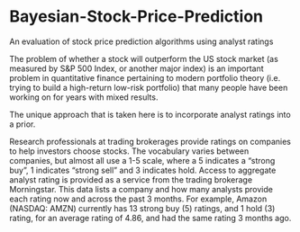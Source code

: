 # Bayesian-Stock-Price-Prediction
An evaluation of stock price prediction algorithms using analyst ratings

The problem of whether a stock will outperform the US stock market (as measured by S&P 500 Index, or another major index) is an important problem in quantitative finance pertaining to modern portfolio theory (i.e. trying to build a high-return low-risk portfolio) that many people have been working on for years with mixed results. 

The unique approach that is taken here is to incorporate analyst ratings into a prior. 

Research professionals at trading brokerages provide ratings on companies to help investors choose stocks. The vocabulary varies between companies, but almost all use a 1-5 scale, where a 5 indicates a “strong buy”, 1 indicates “strong sell” and 3 indicates hold. Access to aggregate analyst rating is provided as a service from the trading brokerage Morningstar. This data lists a company and how many analysts provide each rating now and across the past 3 months. For example, Amazon (NASDAQ: AMZN) currently has 13 strong buy (5) ratings, and 1 hold (3) rating, for an average rating of 4.86, and had the same rating 3 months ago. 
